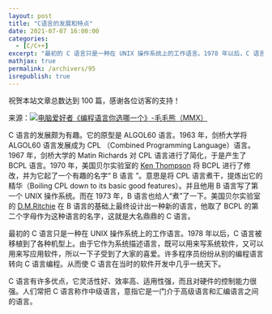 ```yaml
---
layout: post
title: "C语言的发展和特点"
date: 2021-07-07 16:00:00
categories: 
  - [C/C++]
excerpt: "最初的 C 语言只是一种在 UNIX 操作系统上的工作语言。1978 年以后，C 语言被移植到了各种机型上。由于它作为系统描述语言，既可以用来写系统软件，又可以用来写应用软件，所以一下子受到了大家的喜爱。许多程序员纷纷从别的编程语言转向 C 语言编程。从而使 C 语言在当时的软件开发中几乎一统天下。"
mathjax: true
permalink: /archivers/95
isrepublish: true
---
```


祝贺本站文章总数达到 100 篇，感谢各位访客的支持！

来源：[![电脑爱好者《编程语言你选哪一个》-毛毛熊（MMX）](https://img.shields.io/badge/电脑爱好者《编程语言你选哪一个》-毛毛熊（MMX）-brightgreen)](https://x.cnki.net/kcms/detail/detail.aspx?dbcode=CJFD&filename=DNAH199924010&dbname=CJFDLASN2019)


C 语言的发展颇为有趣。它的原型是 ALGOL60 语言。1963 年，剑桥大学将 ALGOL60 语言发展成为 CPL （Combined Programming Language）语言。1967 年，剑桥大学的 Matin Richards 对 CPL 语言进行了简化，于是产生了 BCPL 语言。1970 年，美国贝尔实验室的 [Ken Thompson](https://baike.baidu.com/item/肯·汤普森/50235682) 将 BCPL 进行了修改，并为它起了一个有趣的名字“ B 语言 ”。意思是将 CPL 语言煮干，提炼出它的精华（Boiling CPL down to its basic good features）。并且他用 B 语言写了第一个 UNIX 操作系统。而在 1973 年，B 语言也给人“煮”了一下。美国贝尔实验室的 [D.M.Ritchie](https://baike.baidu.com/item/丹尼斯·里奇/7267171) 在 B 语言的基础上最终设计出一种新的语言，他取了 BCPL 的第二个字母作为这种语言的名字，这就是大名鼎鼎的 C 语言。

最初的 C 语言只是一种在 UNIX 操作系统上的工作语言。1978 年以后，C 语言被移植到了各种机型上。由于它作为系统描述语言，既可以用来写系统软件，又可以用来写应用软件，所以一下子受到了大家的喜爱。许多程序员纷纷从别的编程语言转向 C 语言编程。从而使 C 语言在当时的软件开发中几乎一统天下。

C 语言有许多优点，它灵活性好、效率高、适用性强，而且对硬件的控制能力很强。人们常把 C 语言称作中级语言，意指它是一门介于高级语言和汇编语言之间的语言。